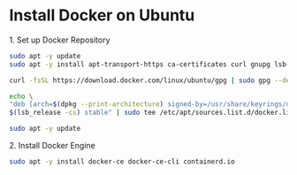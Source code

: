 # Install Docker on Ubuntu

<!-- SJSU CMPE 138 Fall 2021 TEAM1 -->

1\. Set up Docker Repository

~~~bash
sudo apt -y update
sudo apt -y install apt-transport-https ca-certificates curl gnupg lsb-release

curl -fsSL https://download.docker.com/linux/ubuntu/gpg | sudo gpg --dearmor -o /usr/share/keyrings/docker-archive-keyring.gpg

echo \
"deb [arch=$(dpkg --print-architecture) signed-by=/usr/share/keyrings/docker-archive-keyring.gpg] https://download.docker.com/linux/ubuntu \
$(lsb_release -cs) stable" | sudo tee /etc/apt/sources.list.d/docker.list > /dev/null

sudo apt -y update
~~~

2\. Install Docker Engine

~~~bash
sudo apt -y install docker-ce docker-ce-cli containerd.io
~~~
